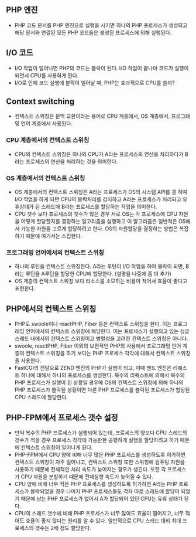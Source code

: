 ## PHP 엔진
- PHP 코드 문서를 PHP 엔진으로 실행을 시키면 하나의 PHP 프로세스가 생성되고 해당 문서와 연결된 모든 PHP 코드들은 생성된 프로세스에 의해 실행된다.


## I/O 코드
- I/O 작업이 일어나면 PHP의 코드는 블락이 된다. I/O 작업이 끝나야 코드가 실행이 되면서 CPU를 사용하게 된다.
- I/O로 인해 코드 실행에 블락이 일어날 때, PHP는 효과적으로 CPU를 쓸까?


## Context switching
- 컨텍스트 스위칭은 문맥 교환이라는 용어로 CPU 계층에서, OS 계층에서, 프로그래밍 언어 계층에서 사용된다.


### CPU 계층에서의 컨텍스트 스위칭
- CPU의 컨텍스트 스위칭은 하나의 CPU가 A라는 프로세스의 연산을 처리하다가 B라는 프로세스의 연산을 처리하는 것을 의미한다.


### OS 계층에서의 컨텍스트 스위칭
- OS 계층에서의 컨텍스트 스위칭은 A라는 프로세스가 OS의 시스템 API를 콜 하여 I/O 작업을 하게 되면 CPU의 블락처리를 감지하고 A라는 프로세스가 처리되고 유휴상태가 된 스레드에 B라는 프로세스를 할당하는 작업을 의미한다.
- CPU 갯수 보다 프로세스의 갯수가 많은 경우 서로 OS는 각 프로세스에 CPU 자원을 어떻게 할당할지를 결정하는 알고리즘을 실행하고 이 알고리즘은 일반적은 OS에서 가능한 자원을 고르게 할당하려고 한다. OS의 자원할당을 결정하는 방법은 복잡하기 때문에 여기서는 스킵한다.


### 프로그래밍 언어에서의 컨텍스트 스위칭
- 하나의 루틴을 컨텍스트 스위칭한다. A라는 루틴이 I/O 작업을 하여 블락이 되면, B라는 루틴을 A루틴을 할당한 CPU에 할당한다. (설명을 나중에 좀 더 추가)
- OS 계층의 컨텍스트 스위칭 보다 리소스를 소모하는 비용이 적어서 효율이 좋다고 표현한다.


## PHP에서의 컨텍스트 스위칭
- PHP도 swoole이나 reactPHP, Fiber 등은 컨텍스트 스위칭을 한다. 이는 프로그래밍 언어에서의 컨텍스트 스위칭에 해당한다. 이는 프로세스가 실행되고 있는 싱글 스레드 내에서의 컨텍스트 스위칭이고 병렬성을 고려한 컨텍스트 스위칭은 아니다.
- swoole, reactPHP, Fiber 이외의 보편적인 PHP의 사용에서 프로그래밍 언어 계층의 컨텍스트 스위칭을 하기 보다는 PHP 프로세스 각각에 대해서 컨텍스트 스위칭을 사용한다.
- FastCGI의 전달으로 ZEND 엔진의 PHP가 실행이 되고, 이때 젠드 엔진은 리퀘스트 하나에 대해서 하나의 프로세스를 생성한다. 복수의 리퀘스트에 의해서 복수의 PHP 프로세스가 실행이 된 상황일 경우에 OS의 컨텍스트 스위칭에 의해 하나의 PHP 프로세스가 블락된 상황이면 다른 PHP 프로세스를 블락된 프로세스가 할당된 CPU 스레드에 할당한다.


## PHP-FPM에서 프로세스 갯수 설정
- 만약 복수의 PHP 프로세스가 실행되어 있는데, 프로세스의 양보다 CPU 스레드의 갯수가 적을 경우 프로세스 각각에 가능한한 공평하게 실행을 할당하려고 하기 때문에 컨텍스트 스위칭이 일어나게 된다.
- PHP-FPM에서 CPU 양에 비해 너무 많은 PHP 프로세스를 생성하도록 허가하면 컨텍스트 스위칭이 자주 일어나고, 컨텍스트 스위칭 또한 스위칭에 컴퓨팅 자원을 사용하기 때문에 전체적인 처리 속도가 늦어지는 경우가 생긴다. 또한 각 프로세스가 CPU 자원을 분할하기 때문에 전체실행 속도가 늦어질 수 있다.
- CPU 양에 비해 너무 적은 PHP 프로세스를 생성하도록 허가하면 A라는 PHP 프로세스가 블락되었을 경우 나머지 PHP 프로세스들도 각자 따로 스레드에 할당이 되었기 때문에 남는 PHP 프로세스가 없어서 A가 할당되어 있던 CPU는 유휴 상태가 된다.
- CPU의 스래드 갯수에 비해 PHP 프로세스가 너무 많아도 효율이 떨어지고, 너무 적어도 효율이 좋지 않다는 원리를 알 수 있다. 일반적으로 CPU 스레드 대비 최대 프로세스의 갯수는 2배 정도 할당한다.

